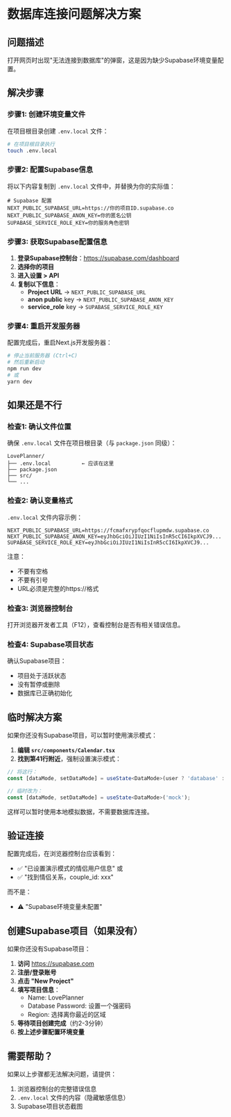 # 数据库连接问题解决方案

## 问题描述
打开网页时出现"无法连接到数据库"的弹窗，这是因为缺少Supabase环境变量配置。

## 解决步骤

### 步骤1: 创建环境变量文件
在项目根目录创建 `.env.local` 文件：

```bash
# 在项目根目录执行
touch .env.local
```

### 步骤2: 配置Supabase信息
将以下内容复制到 `.env.local` 文件中，并替换为你的实际值：

```env
# Supabase 配置
NEXT_PUBLIC_SUPABASE_URL=https://你的项目ID.supabase.co
NEXT_PUBLIC_SUPABASE_ANON_KEY=你的匿名公钥
SUPABASE_SERVICE_ROLE_KEY=你的服务角色密钥
```

### 步骤3: 获取Supabase配置信息

1. **登录Supabase控制台**：https://supabase.com/dashboard
2. **选择你的项目**
3. **进入设置 > API**
4. **复制以下信息**：
   - **Project URL** → `NEXT_PUBLIC_SUPABASE_URL`
   - **anon public** key → `NEXT_PUBLIC_SUPABASE_ANON_KEY` 
   - **service_role** key → `SUPABASE_SERVICE_ROLE_KEY`

### 步骤4: 重启开发服务器
配置完成后，重启Next.js开发服务器：

```bash
# 停止当前服务器 (Ctrl+C)
# 然后重新启动
npm run dev
# 或
yarn dev
```

## 如果还是不行

### 检查1: 确认文件位置
确保 `.env.local` 文件在项目根目录（与 `package.json` 同级）：

```
LovePlanner/
├── .env.local          ← 应该在这里
├── package.json
├── src/
└── ...
```

### 检查2: 确认变量格式
`.env.local` 文件内容示例：

```env
NEXT_PUBLIC_SUPABASE_URL=https://fcmafxrypfqocflupmdw.supabase.co
NEXT_PUBLIC_SUPABASE_ANON_KEY=eyJhbGciOiJIUzI1NiIsInR5cCI6IkpXVCJ9...
SUPABASE_SERVICE_ROLE_KEY=eyJhbGciOiJIUzI1NiIsInR5cCI6IkpXVCJ9...
```

注意：
- 不要有空格
- 不要有引号
- URL必须是完整的https://格式

### 检查3: 浏览器控制台
打开浏览器开发者工具（F12），查看控制台是否有相关错误信息。

### 检查4: Supabase项目状态
确认Supabase项目：
- 项目处于活跃状态
- 没有暂停或删除
- 数据库已正确初始化

## 临时解决方案

如果你还没有Supabase项目，可以暂时使用演示模式：

1. **编辑 `src/components/Calendar.tsx`**
2. **找到第41行附近**，强制设置演示模式：

```typescript
// 将这行：
const [dataMode, setDataMode] = useState<DataMode>(user ? 'database' : 'mock');

// 临时改为：
const [dataMode, setDataMode] = useState<DataMode>('mock');
```

这样可以暂时使用本地模拟数据，不需要数据库连接。

## 验证连接

配置完成后，在浏览器控制台应该看到：
- ✅ "已设置演示模式的情侣用户信息" 或
- ✅ "找到情侣关系，couple_id: xxx"

而不是：
- ⚠️ "Supabase环境变量未配置"

## 创建Supabase项目（如果没有）

如果你还没有Supabase项目：

1. **访问** https://supabase.com
2. **注册/登录账号**
3. **点击 "New Project"**
4. **填写项目信息**：
   - Name: LovePlanner
   - Database Password: 设置一个强密码
   - Region: 选择离你最近的区域
5. **等待项目创建完成**（约2-3分钟）
6. **按上述步骤配置环境变量**

## 需要帮助？

如果以上步骤都无法解决问题，请提供：
1. 浏览器控制台的完整错误信息
2. `.env.local` 文件的内容（隐藏敏感信息）
3. Supabase项目状态截图
